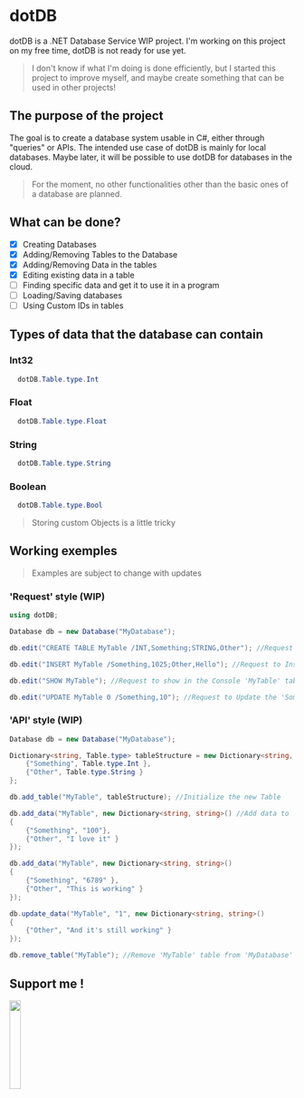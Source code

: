 # dotDB
dotDB is a .NET Database Service WIP project.
I'm working on this project on my free time, dotDB is not ready for use yet. 

> I don't know if what I'm doing is done efficiently, but I started this project to improve myself, and maybe create something that can be used in other projects!

## The purpose of the project
The goal is to create a database system usable in C#, either through "queries" or APIs.
The intended use case of dotDB is mainly for local databases.
Maybe later, it will be possible to use dotDB for databases in the cloud.

> For the moment, no other functionalities other than the basic ones of a database are planned. 

## What can be done?
- [x] Creating Databases
- [x] Adding/Removing Tables to the Database
- [x] Adding/Removing Data in the tables
- [x] Editing existing data in a table
- [ ] Finding specific data and get it to use it in a program 
- [ ] Loading/Saving databases
- [ ] Using Custom IDs in tables

## Types of data that the database can contain
### Int32 
```C# 
  dotDB.Table.type.Int
```
### Float
```C# 
  dotDB.Table.type.Float
```
### String
```C# 
  dotDB.Table.type.String
```
### Boolean
```C# 
  dotDB.Table.type.Bool
```

> Storing custom Objects is a little tricky

## Working exemples

>Examples are subject to change with updates 

### 'Request' style (WIP)
```C#
using dotDB;

Database db = new Database("MyDatabase");

db.edit("CREATE TABLE MyTable /INT,Something;STRING,Other"); //Request to create a new table 'MyTable'

db.edit("INSERT MyTable /Something,1025;Other,Hello"); //Request to Insert data into 'MyTable' table

db.edit("SHOW MyTable"); //Request to show in the Console 'MyTable' table

db.edit("UPDATE MyTable 0 /Something,10"); //Request to Update the 'Something' value in 'MyTable' table
```
### 'API' style (WIP)
```C#
Database db = new Database("MyDatabase");

Dictionary<string, Table.type> tableStructure = new Dictionary<string, Table.type>() { //Create tableStructure
    {"Something", Table.type.Int },
    {"Other", Table.type.String }
};

db.add_table("MyTable", tableStructure); //Initialize the new Table

db.add_data("MyTable", new Dictionary<string, string>() //Add data to 'MyTable' table.
{
    {"Something", "100"},
    {"Other", "I love it" }
});

db.add_data("MyTable", new Dictionary<string, string>()
{
    {"Something", "6789" },
    {"Other", "This is working" }
});

db.update_data("MyTable", "1", new Dictionary<string, string>()
{
    {"Other", "And it's still working" }
});

db.remove_table("MyTable"); //Remove 'MyTable' table from 'MyDatabase' database.
```

## Support me !
<a href="https://www.buymeacoffee.com/Doomiprane" target="_blank"><img src="https://cdn.buymeacoffee.com/buttons/v2/default-blue.png" width="20%" height="20%"></a>
